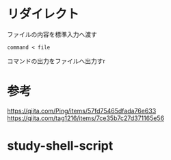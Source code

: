 # リダイレクト

ファイルの内容を標準入力へ渡す

```
command < file
```

コマンドの出力をファイルへ出力すr

# 参考
https://qiita.com/Ping/items/57fd75465dfada76e633
https://qiita.com/tag1216/items/7ce35b7c27d371165e56
# study-shell-script
